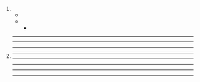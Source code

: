 1.  *
    * *
    * * *
    * * * *
    * * * * *



 2.    * * * * *
       * * * * * 
       * * * * *
       * * * * *
       * * * * *
       
